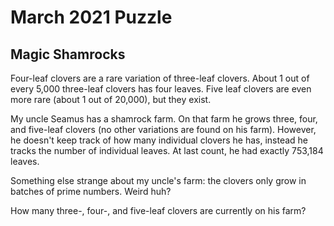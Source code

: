 # March 2021 Puzzle

## Magic Shamrocks

Four-leaf clovers are a rare variation of three-leaf clovers.  About 1 out of every 5,000 three-leaf clovers has four leaves.  Five leaf clovers are even more rare (about 1 out of 20,000), but they exist.  

My uncle Seamus has a shamrock farm.  On that farm he grows three, four, and five-leaf clovers (no other variations are found on his farm).  However, he doesn't keep track of how many individual clovers he has, instead he tracks the number of individual leaves.  At last count, he had exactly 753,184 leaves.  

Something else strange about my uncle's farm: the clovers only grow in batches of prime numbers.  Weird huh?

How many three-, four-, and five-leaf clovers are currently on his farm?